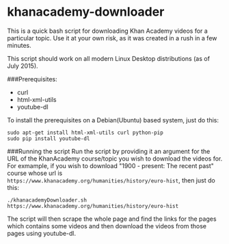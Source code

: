 # khanacademy-downloader
This is a quick bash script for downloading Khan Academy videos for a particular topic. Use it at your own risk, as it was created in a rush in a few minutes. 

This script should work on all modern Linux Desktop distributions (as of July 2015).

###Prerequisites:
* curl
* html-xml-utils
* youtube-dl

To install the prerequisites on a Debian(Ubuntu) based system, just do this: 

    sudo apt-get install html-xml-utils curl python-pip
    sudo pip install youtube-dl

###Running the script
Run the script by providing it an argument for the URL of the KhanAcademy course/topic you wish to download the videos for. 
For exmample, if you wish to download "1900 - present: The recent past" course whose url is `https://www.khanacademy.org/humanities/history/euro-hist`, then just do this: 

    ./khanacademyDownloader.sh https://www.khanacademy.org/humanities/history/euro-hist

The script will then scrape the whole page and find the links for the pages which contains some videos and then download the videos from those pages using youtube-dl. 
